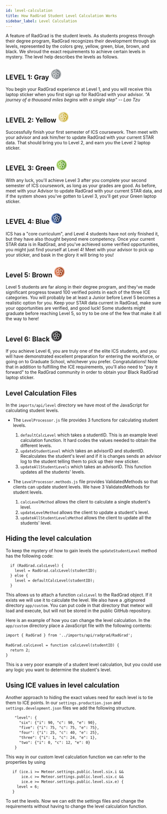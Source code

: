 ```yaml
---
id: level-calculation
title: How RadGrad Student Level Calculation Works
sidebar_label: Level Calculation
---
```


A feature of RadGrad is the student levels.  As students progress through their degree program, RadGrad recognizes their development through six levels, represented by the colors grey, yellow, green, blue, brown, and black. We shroud the exact requirements to achieve certain levels in mystery. The level help describes the levels as follows.

## LEVEL 1: Gray <img src="../img/radgrad-level-1-icon.png" height="35" width="35"> 

You begin your RadGrad experience at Level 1, and you will receive this laptop sticker when you first sign up for RadGrad with your advisor. *\"A journey of a thousand miles begins with a single step\" -- Lao Tzu*

## LEVEL 2: Yellow <img src="../img/radgrad-level-2-icon.png" height="35" width="35">

Successfully finish your first semester of ICS coursework. Then meet with your advisor and ask him/her to update RadGrad with your current STAR data. That should bring you to Level 2, and earn you the Level 2 laptop sticker.

## LEVEL 3: Green <img src="../img/radgrad-level-3-icon.png" height="35" width="35">

With any luck, you'll achieve Level 3 after you complete your second semester of ICS coursework, as long as your grades are good. As before, meet with your Advisor to update RadGrad with your current STAR data, and if the system shows you've gotten to Level 3, you'll get your Green laptop sticker.

## LEVEL 4: Blue <img src="../img/radgrad-level-4-icon.png" height="35" width="35">

ICS has a "core curriculum", and Level 4 students have not only finished it, but they have also thought beyond mere competency. Once your current STAR data is in RadGrad, and you've achieved some verified opportunities, you might just find yourself at Level 4! Meet with your advisor to pick up your sticker, and bask in the glory it will bring to you!

## Level 5: Brown <img src="../img/radgrad-level-5-icon.png" height="35" width="35">

Level 5 students are far along in their degree program, and they've made significant progress toward 100 verified points in each of the three ICE categories.  You will probably be at least a Junior before Level 5 becomes a realistic option for you. Keep your STAR data current in RadGrad, make sure your opportunities are verified, and good luck! Some students might graduate before reaching Level 5, so try to be one of the few that make it all the way to here!
 
## Level 6: Black <img src="../img/radgrad-level-6-icon.png" height="35" width="35">
 
If you achieve Level 6, you are truly one of the elite ICS students, and you will have demonstrated excellent preparation for entering the workforce, or going on to Graduate School, whichever you prefer.  Congratulations!   Note that in addition to fulfilling the ICE requirements, you'll also need to "pay it forward" to the RadGrad community in order to obtain your Black RadGrad laptop sticker.

## Level Calculation Files

In the `imports/api/level` directory we have most of the JavaScript for calculating student levels.  

* The `LevelProcessor.js` file provides 3 functions for calculating student levels.

  1. `defaultCalcLevel` which takes a studentID.  This is an example level calculation function. It hard codes the values needed to obtain the different levels.
  2. `updateStudentLevel` which takes an advisorID and studentID. Recalculates the student's level and if it is changes sends an advisor log to the student telling them to pick up their new sticker.
  3. `updateAllStudentLevels` which takes an advisorID. This function updates all the students' levels.
  
* The `LevelProcessor.methods.js` file provides ValidatedMethods so that clients can update student levels. We have 3 ValidatedMethods for student levels.

  1. `calcLevelMethod` allows the client to calculate a single student's level.
  2. `updateLevelMethod` allows the client to update a student's level.
  3. `updateAllStudentLevelsMethod` allows the client to update all the students' level.
  
## Hiding the level calculation

To keep the mystery of how to gain levels the `updateStudentLevel` method has the following code:

      if (RadGrad.calcLevel) {
        level = RadGrad.calcLevel(studentID);
      } else {
        level = defaultCalcLevel(studentID);
      }

This allows us to attach a function `calcLevel` to the RadGrad object. If it exists we will use it to calculate the level.  We also have a .gitignored directory `app/custom`. You can put code in that directory that meteor will load and execute, but will not be stored in the public GitHub repository. 

Here is an example of how you can change the level calculation. In the `app/custom` directory place a JavaScript file with the following contents:

    import { RadGrad } from '../imports/api/radgrad/RadGrad';
    
    RadGrad.calcLevel = function calcLevel(studentID) {
      return 2;
    }
    
This is a very poor example of a student level calculation, but you could use any logic you want to determine the student's level.

## Using ICE values in level calculation

Another approach to hiding the exact values need for each level is to tie them to ICE points.  In our `settings.production.json` and `settings.development.json` files we add the following structure.

        "level": {
          "six": {"i": 90, "c": 90, "e": 90},
          "five": {"i": 75, "c": 75, "e": 75},
          "four": {"i": 25, "c": 40, "e": 25},
          "three": {"i": 1, "c": 24, "e": 1},
          "two": {"i": 0, "c": 12, "e": 0}
        }
 
This way in our custom level calculation function we can refer to the properties by using 
 
       if (ice.i >= Meteor.settings.public.level.six.i &&
           ice.c >= Meteor.settings.public.level.six.c &&
           ice.e >= Meteor.settings.public.level.six.e) {
         level = 6;
       }
       
To set the levels. Now we can edit the settings files and change the requirements without having to change the level calculation function. 
